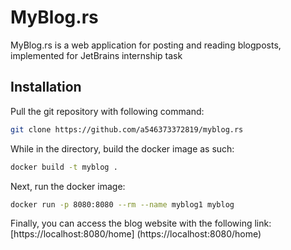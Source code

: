 # MyBlog.rs

MyBlog.rs is a web application for posting and reading blogposts, implemented for JetBrains internship task

## Installation

Pull the git repository with following command:

```bash
git clone https://github.com/a546373372819/myblog.rs
```
While in the directory, build the docker image as such:
```bash
docker build -t myblog .
```
Next, run the docker image:
```bash
docker run -p 8080:8080 --rm --name myblog1 myblog
```
Finally, you can access the blog website with the following link:
[https://localhost:8080/home]
(https://localhost:8080/home)
